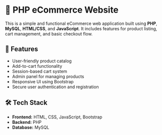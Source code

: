 # 🛒 PHP eCommerce Website

This is a simple and functional eCommerce web application built using **PHP**, **MySQL**, **HTML/CSS**, and **JavaScript**. It includes features for product listing, cart management, and basic checkout flow.

## 🌟 Features

- User-friendly product catalog
- Add-to-cart functionality
- Session-based cart system
- Admin panel for managing products
- Responsive UI using Bootstrap
- Secure user authentication and registration

## 🛠️ Tech Stack

- **Frontend:** HTML, CSS, JavaScript, Bootstrap
- **Backend:** PHP
- **Database:** MySQL


